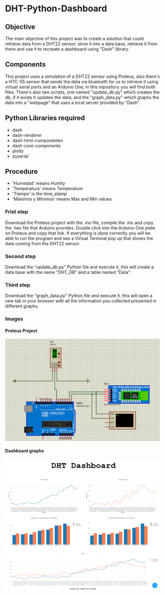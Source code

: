 # DHT-Python-Dashboard
## Objective
The main objective of this project was to create a solution that could retrieve data from a DHT22 sensor, store it into a data base, retrieve it from there and use it to recreate a dashboard using "Dash" library. 
## Components 
This project uses a simulation of a DHT22 sensor using Proteus, also there's a HTC-05 sensor that sends the data via bluetooth for us to retrieve it using virtual serial ports and an Arduino One, in this repository you will find both files. There's also two scripts, one named "update_db.py" which creates the db, if it exists it updates the data; and the "graph_data.py" which graphs the data into a "webpage" that uses a local server provided by "Dash". 

## Python Libraries required 
* dash
* dash-renderer 
* dash-html-componentes 
* dash-core-components 
* plotly
* pyserial 

## Procedure
* 'Humedad' means Humity
* 'Temperatura' means Temperature
* 'Tiempo' is the time_stamp
* 'Máximos y Mínimos' means Max and Min values 

### Frist step 
Download the Proteus project with the .ino file, compile the .ino and copy the .hex file that Arduino provides. Double click into the Arduino One plate on Proteus and copy that link. If everything is done correctly you will be able to run the program and see a Virtual Terminal pop up that shows the data coming from the DHT22 sensor. 

### Second step 
Download the "update_db.py" Python file and execute it, this will create a data base with the name "DHT_DB" and a table named "Data". 

### Third step 
Download the "graph_data.py" Python file and execute it, this will open a new tab in your browser with all the information you collected presented in different graphs.


### Images 
#### Proteus Project
![Proteus project](images/sensores.png)

#### Dashboard graphs 
![Dashboard graphs](images/dash1.png)
![Dashboard graphs](images/dash2.png)
![Dashboard graphs](images/dash4.png)
